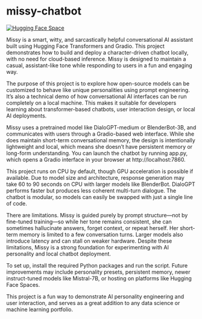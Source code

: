 # missy-chatbot

[![Hugging Face Space](https://img.shields.io/badge/HuggingFace-Space-blue)](https://huggingface.co/spaces/jwilliams335/my-personal-chatbot)

Missy is a smart, witty, and sarcastically helpful conversational AI assistant built using Hugging Face Transformers and Gradio. This project demonstrates how to build and deploy a character-driven chatbot locally, with no need for cloud-based inference. Missy is designed to maintain a casual, assistant-like tone while responding to users in a fun and engaging way.

The purpose of this project is to explore how open-source models can be customized to behave like unique personalities using prompt engineering. It’s also a technical demo of how conversational AI interfaces can be run completely on a local machine. This makes it suitable for developers learning about transformer-based chatbots, user interaction design, or local AI deployments.

Missy uses a pretrained model like DialoGPT-medium or BlenderBot-3B, and communicates with users through a Gradio-based web interface. While she does maintain short-term conversational memory, the design is intentionally lightweight and local, which means she doesn’t have persistent memory or long-form understanding. You can launch the chatbot by running app.py, which opens a Gradio interface in your browser at http://localhost:7860.

This project runs on CPU by default, though GPU acceleration is possible if available. Due to model size and architecture, response generation may take 60 to 90 seconds on CPU with larger models like BlenderBot. DialoGPT performs faster but produces less coherent multi-turn dialogue. The chatbot is modular, so models can easily be swapped with just a single line of code.

There are limitations. Missy is guided purely by prompt structure—not by fine-tuned training—so while her tone remains consistent, she can sometimes hallucinate answers, forget context, or repeat herself. Her short-term memory is limited to a few conversation turns. Larger models also introduce latency and can stall on weaker hardware. Despite these limitations, Missy is a strong foundation for experimenting with AI personality and local chatbot deployment.

To set up, install the required Python packages and run the script. Future improvements may include personality presets, persistent memory, newer instruct-tuned models like Mistral-7B, or hosting on platforms like Hugging Face Spaces.

This project is a fun way to demonstrate AI personality engineering and user interaction, and serves as a great addition to any data science or machine learning portfolio.
